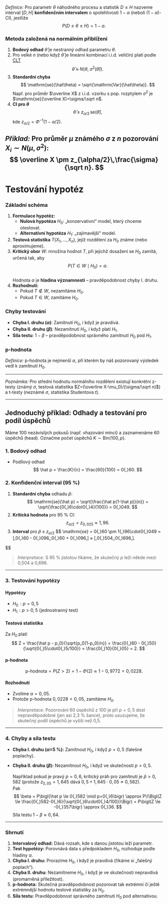 *Definice:* Pro parametr $\theta$ náhodného procesu a statistik $D\le H$ nazveme interval $[D,H]$ **konfidenčním intervalem** o spolehlivosti $1-\alpha$ (neboli $(1-\alpha)$-CI), jestliže  
$$
P\bigl(D \le \theta \le H\bigr) = 1 - \alpha.
$$
### Metoda založená na normálním přiblížení
1. **Bodový odhad** $\hat\theta$ je nestranný odhad parametru $\theta$.  
2. Pro velké $n$ (nebo když $\hat\theta$ je lineární kombinací i.i.d. veličin) platí podle [CLT](Limitní%20věty#Centrální%20limitní%20věta)  
$$
     \hat\theta \;\approx\; N\bigl(\theta,\;\sigma^2(\hat\theta)\bigr).
$$
3. **Standardní chyba** 
$$
     \mathrm{se}(\hat\theta) = \sqrt{\mathrm{Var}(\hat\theta)}.
$$
   Např. pro průměr $\overline X$ z i.i.d. vzorku s pop. rozptylem $\sigma^2$ je $\mathrm{se}(\overline X)=\sigma/\sqrt n$.  
4. **CI pro $\theta$**  
$$
   \hat\theta
   \pm
   z_{\alpha/2}\,\mathrm{se}(\hat\theta),
$$
   kde $z_{\alpha/2} = \Phi^{-1}(1-\alpha/2)$. 

*Příklad:* Pro průměr $\mu$ známého $\sigma$ z $n$ pozorování $X_i\sim N(\mu,\sigma^2)$:  
$$
\overline X \pm z_{\alpha/2}\,\frac{\sigma}{\sqrt n}.
$$
---
# Testování hypotéz

### Základní schéma
1. **Formulace hypotéz:**  
   - **Nulová hypotéza** $H_0$: „konzervativní“ model, který chceme otestovat.  
   - **Alternativní hypotéza** $H_1$: „zajímavější“ model.  
1. **Testová statistika** $T(X_1,\dots,X_n)$, jejíž rozdělení za $H_0$ známe (nebo aproximujeme).  
2. **Kritický obor** $W$: množina hodnot $T$, při jejichž dosažení se $H_0$ zamítá, určená tak, aby  
$$
   P\bigl(T\in W \mid H_0\bigr) = \alpha.
$$  
   Hodnota $\alpha$ je **hladina významnosti** – pravděpodobnost chyby I. druhu.  
3. **Rozhodnutí:**  
   - Pokud $T\notin W$, nezamítáme $H_0$.  
   - Pokud $T\in W$, zamítáme $H_0$.  
### Chyby testování
- **Chyba I. druhu ($\alpha$)**: Zamítnutí $H_0$, i když je pravdivá.  
- **Chyba II. druhu ($\beta$)**: Nezamítnutí $H_0$, i když platí $H_1$.  
- **Síla testu**: $1-\beta$ – pravděpodobnost správného zamítnutí $H_0$ pod $H_1$.  
### p-hodnota

*Definice:* p-hodnota je nejmenší $\alpha$, při kterém by náš pozorovaný výsledek vedl k zamítnutí $H_0$.  

---

*Poznámka:* Pro střední hodnotu normálního rozdělení existují konkrétní z-testy (známý $\sigma$, testová statistika $Z=(\overline X-\mu_0)/(\sigma/\sqrt n)$) a t-testy (neznámé $\sigma$, statistika Studentova $t$).

--- 
## Jednoduchý příklad: Odhady a testování pro podíl úspěchů

Máme 100 nezávislých pokusů (např. vhazování mincí) a zaznamenáme 60 úspěchů (head). Označme počet úspěchů $K\sim\mathrm{Bin}(100,p)$.
### 1. Bodový odhad
- Podílový odhad  
$$
  \hat p = \frac{K}{n} = \frac{60}{100} = 0{,}60.
$$
### 2. Konfidenční interval (95 %)
1. **Standardní chyba** odhadu $\hat p$:  
$$
   \mathrm{se}(\hat p)
   = \sqrt{\frac{\hat p(1-\hat p)}{n}}
   = \sqrt{\frac{0{,}6\cdot0{,}4}{100}}
   = 0{,}049.
$$
2. **Kritická hodnota** pro 95 % CI:  
$$
   z_{\alpha/2} = z_{0{,}025} \approx 1{,}96.
$$
3. **Interval** pro $\hat p \pm z_{\alpha/2}$
$$
   \mathrm{se}
   = 0{,}60 \pm 1{,}96\cdot0{,}049
   = [\,0{,}60 - 0{,}096,\;0{,}60 + 0{,}096\,]
   ≈ [\,0{,}504,\;0{,}696\,].

$$

> _Interpretace:_ S 95 % jistotou říkáme, že skutečný $p$ leží někde mezi 0,504 a 0,696.

---

### 3. Testování hypotézy
#### Hypotézy
- $H_0\!: p = 0{,}5$  
- $H_1\!: p > 0{,}5$  (jednostranný test)
#### Testová statistika
Za $H_0$ platí
$$
Z = \frac{\hat p - p_0}{\sqrt{p_0(1-p_0)/n}}
= \frac{0{,}60 - 0{,}50}{\sqrt{0{,}5\cdot0{,}5/100}}
= \frac{0{,}10}{0{,}05}
= 2.
$$
#### p-hodnota
$$
\text{p-hodnota} = P(Z > 2) = 1 - \Phi(2) \approx 1 - 0{,}9772 = 0{,}0228.
$$
#### Rozhodnutí
- Zvolíme $\alpha = 0{,}05$.  
- Protože p-hodnota $0{,}0228 < 0{,}05$, zamítáme $H_0$.  

> _Interpretace:_ Pozorování 60 úspěchů z 100 je při $p=0{,}5$ dost nepravděpodobné (jen asi 2,3 % šance), proto usuzujeme, že skutečný podíl úspěchů je vyšší než 0,5.

---
### 4. Chyby a síla testu

- **Chyba I. druhu ($\alpha$=5 %):** Zamítnout $H_0$, i když $p=0{,}5$ (falešné poplachy).  
- **Chyba II. druhu ($\beta$):** Nezamítnout $H_0$, i když ve skutečnosti $p>0{,}5$.  

  Například pokud je pravý $p=0{,}6$, kritický práh pro zamítnutí je $\hat p>0{,}582$ (protože $z_{0,05}=1,645$ dává $0{,}5+1,645\cdot0{,}05\approx0{,}582$).  
  Pak  
$$
  \beta = P\bigl(\hat p \le 0{,}582 \mid p=0{,}6\bigr)
  \approx P\!\Bigl(Z \le \frac{0{,}582-0{,}6}{\sqrt{0{,}6\cdot0{,}4/100}}\Bigr)
  = P\bigl(Z \le -0{,}357\bigr)
  \approx 0{,}36.
$$
  Síla testu $1-\beta\approx0{,}64$.

---

### Shrnutí

1. **Intervalový odhad:** Dává rozsah, kde s danou jistotou leží parametr.  
2. **Test hypotézy:** Porovnává data s předpokladem $H_0$, rozhoduje podle hladiny $\alpha$.  
3. **Chyba I. druhu:** Prorazíme $H_0$, i když je pravdivá (říkáme si „falešný poplach“).  
4. **Chyba II. druhu:** Nezamítneme $H_0$, i když je ve skutečnosti nepravdivá (promarněná příležitost).  
5. **p-hodnota:** Skutečná pravděpodobnost pozorovat tak extrémní či ještě extrémnější hodnotu testové statistiky za $H_0$.  
6. **Síla testu:** Pravděpodobnost správného zamítnutí $H_0$ pod alternativou.
